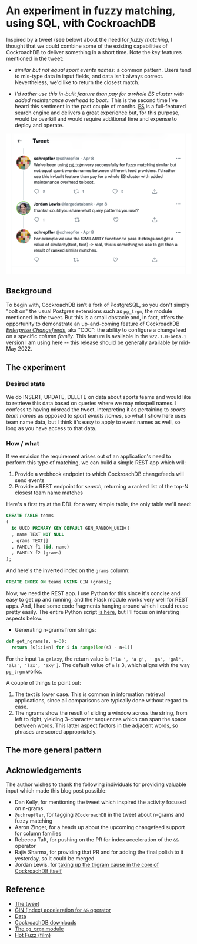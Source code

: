 # An experiment in fuzzy matching, using SQL, with CockroachDB

Inspired by a tweet (see below) about the need for _fuzzy matching_, I thought
that we could combine some of the existing capabilities of CockroachDB to
deliver something in a short time.  Note the key features mentioned in the
tweet:

* _similar but not equal sport events names_: a common pattern.  Users tend to mis-type
data in input fields, and data isn't always correct.  Nevertheless, we'd like to return
the closest match.

* _I'd rather use this in-built feature than pay for a whole ES cluster with
added maintenance overhead to boot._: This is the second time I've heard this sentiment
in the past couple of months.  [ES](https://www.elastic.co/) is a full-featured search
engine and delivers a great experience but, for this purpose, would be overkill and
would require additional time and expense to deploy and operate.

![tweet from April 8, 2022](./images/trigram_tweet_2022.04.08.png)

## Background

To begin with, CockroachDB isn't a fork of PostgreSQL, so you don't simply "bolt on"
the usual Postgres extensions such as `pg_trgm`, the module mentioned in the tweet.  But
this is a small obstacle and, in fact, offers the opportunity to demonstrate an up-and-coming
feature of CockroachDB
[_Enterprise Changefeeds_](https://www.cockroachlabs.com/docs/stable/create-changefeed.html),
aka "CDC": the ability to configure a changefeed on a specific _column family_.  This feature
is available in the `v22.1.0-beta.1` version I am using here -- this release should be
generally available by mid-May 2022.

## The experiment

### Desired state

We do INSERT, UPDATE, DELETE on data about sports teams and would like to retrieve
this data based on queries where we may misspell names.  I confess to having misread the tweet,
interpreting it as pertaining to _sports team names_ as opposed to _sport events names_, so what
I show here uses team name data, but I think it's easy to apply to event names as well, so long
as you have access to that data.

### How / what

If we envision the requirement arises out of an application's need to perform this type
of matching, we can build a simple REST app which will:

1. Provide a webhook endpoint to which CockroachDB changefeeds will send events
1. Provide a REST endpoint for _search_, returning a ranked list of the top-N closest team name matches

Here's a first try at the DDL for a very simple table, the only table we'll need:
```sql
CREATE TABLE teams
(
  id UUID PRIMARY KEY DEFAULT GEN_RANDOM_UUID()
  , name TEXT NOT NULL
  , grams TEXT[]
  , FAMILY f1 (id, name)
  , FAMILY f2 (grams)
);
```

And here's the inverted index on the `grams` column:
```sql
CREATE INDEX ON teams USING GIN (grams);
```

Now, we need the REST app.  I use Python for this since it's concise and easy to get up and running,
and the Flask module works very well for REST apps.  And, I had some code fragments hanging around
which I could reuse pretty easily.  The entire Python script [is here](./trigrams.py), but I'll
focus on intersting aspects below.

* Generating n-grams from strings:
```python
def get_ngrams(s, n=3):
  return [s[i:i+n] for i in range(len(s) - n+1)]
```

For the input `la galaxy`, the return value is `['la ', 'a g', ' ga', 'gal', 'ala', 'lax', 'axy']`.
The default value of `n` is 3, which aligns with the way `pg_trgm` works.

A couple of things to point out:
1. The text is lower case.  This is common in information retrieval applications, since all comparisons
are typically done without regard to case.
1. The ngrams show the result of sliding a window across the string, from left to right, yielding
3-character sequences which can span the space between words.  This latter aspect factors in the
adjacent words, so phrases are scored appropriately.



## The more general pattern

## Acknowledgements

The author wishes to thank the following individuals for providing valuable input which made this blog
post possible:

* Dan Kelly, for mentioning the tweet which inspired the activity focused on n-grams
* `@schrepfler`, for tagging `@CockroachDB` in the tweet about n-grams and fuzzy matching
* Aaron Zinger, for a heads up about the upcoming changefeed support for column families
* Rebecca Taft, for pushing on the PR for index acceleration of the `&&` operator
* Rajiv Sharma, for providing that PR and for adding the final polish to it yesterday, so it could be merged
* Jordan Lewis, for [taking up the trigram cause in the core of CockroachDB itself](https://m.twitch.tv/videos/1450106719)

## Reference

* [The tweet](https://twitter.com/schrepfler/status/1512434401652654085)
* [GIN (index) acceleration for `&&` operator](https://github.com/cockroachdb/cockroach/pull/77418)
* [Data](https://en.wikipedia.org/wiki/List_of_professional_sports_teams_in_the_United_States_and_Canada)
* [CockroachDB downloads](https://www.cockroachlabs.com/docs/releases/index.html)
* [The `pg_trgm` module](https://www.postgresql.org/docs/current/pgtrgm.html)
* [Hot Fuzz (film)](https://www.rottentomatoes.com/m/hot_fuzz)

